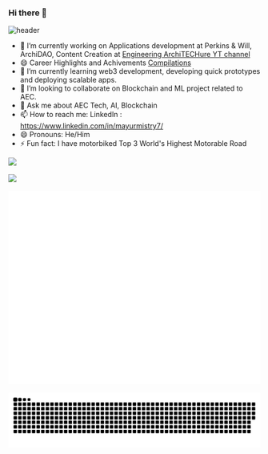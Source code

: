 
### Hi there 👋

![header](https://capsule-render.vercel.app/api?type=wave&color=timeGradient&height=300&section=header&text=Mayur%20Mistry&fontSize=90)


<!--
**Mistrymm7/Mistrymm7** is a ✨ _special_ ✨ repository because its `README.md` (this file) appears on your GitHub profile.

Here are some ideas to get you started:

- 🔭 I’m currently working on ...
- 🌱 I’m currently learning ...
- 👯 I’m looking to collaborate on ...
- 🤔 I’m looking for help with ...
- 💬 Ask me about ...
- 📫 How to reach me: ...
- 😄 Pronouns: ...
- ⚡ Fun fact: ...


<picture>
  <source media="(prefers-color-scheme: dark)" srcset="https://raw.githubusercontent.com/Mistrymm7/Mistrymm7/main/github-metrics.svg">
  <img alt="github contribution" src="https://raw.githubusercontent.com/Mistrymm7/Mistrymm7/main/github-metrics.svg">
</picture>

<picture>
  <source media="(prefers-color-scheme: dark)" srcset="https://raw.githubusercontent.com/platane/platane/output/github-contribution-grid-snake-dark.svg">
  <source media="(prefers-color-scheme: light)" srcset="https://raw.githubusercontent.com/platane/platane/output/github-contribution-grid-snake.svg">
  <img alt="github contribution grid snake animation" src="https://raw.githubusercontent.com/platane/platane/output/github-contribution-grid-snake.svg">
</picture>
-->
- 🔭 I’m currently working on Applications development at Perkins & Will, ArchiDAO, Content Creation at [Engineering ArchiTECHure YT channel](https://www.youtube.com/channel/UCUvTDoPj6v7uGQy4J8oW4Yw)
- 😄 Career Highlights and Achivements [Compilations](https://github.com/Mistrymm7/AEC-Design-Technologist/blob/main/achievements/engagements.md)
- 🌱 I’m currently learning web3 development, developing quick prototypes and deploying scalable apps.
- 👯 I’m looking to collaborate on Blockchain and ML project related to AEC.
- 💬 Ask me about AEC Tech, AI, Blockchain
- 📫 How to reach me: LinkedIn : https://www.linkedin.com/in/mayurmistry7/
- 😄 Pronouns: He/Him
- ⚡ Fun fact: I have motorbiked Top 3 World's Highest Motorable Road


![](https://github-profile-summary-cards.vercel.app/api/cards/profile-details?username=mistrymm7&theme=github_dark)

![](http://github-profile-summary-cards.vercel.app/api/cards/stats?username=mistrymm7&theme=github_dark)


![Contribution](https://raw.githubusercontent.com/Mistrymm7/Mistrymm7/main/github-metrics.svg)

<picture>
  <source media="(prefers-color-scheme: dark)" srcset="https://raw.githubusercontent.com/Mistrymm7/Mistrymm7/output/github-contribution-grid-snake-dark.svg">
  <source media="(prefers-color-scheme: light)" srcset="https://raw.githubusercontent.com/Mistrymm7/Mistrymm7/output/github-contribution-grid-snake.svg">
  <img alt="github contribution grid snake animation" src="https://raw.githubusercontent.com/Mistrymm7/Mistrymm7/output/github-contribution-grid-snake.svg">
</picture>


